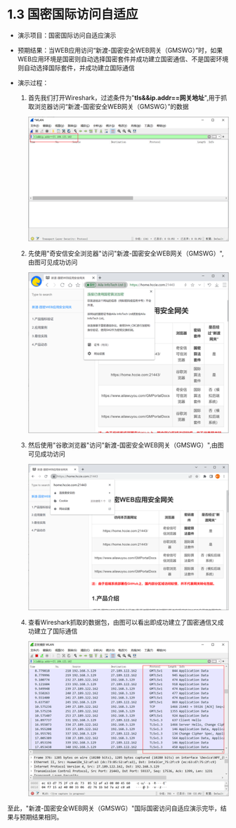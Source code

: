 # 1.3 国密国际访问自适应

* 演示项目：国密国际访问自适应演示

* 预期结果：当WEB应用访问“新渡-国密安全WEB网关（GMSWG）”时，如果WEB应用环境是国密则自动选择国密套件并成功建立国密通信、不是国密环境则自动选择国际套件，并成功建立国际通信

* 演示过程：

  1. 首先我们打开Wireshark，过滤条件为"**tls&&ip.addr==网关地址**",用于抓取浏览器访问“新渡-国密安全WEB网关（GMSWG）”的数据

     ![Wireshark](../image/Wireshark.png ':size=75%')

  2. 先使用"奇安信安全浏览器"访问"新渡-国密安全WEB网关（GMSWG）",由图可见成功访问

     ![gm_cbc](../image/gm_cbc.png ':size=75%')

  3. 然后使用"谷歌浏览器"访问"新渡-国密安全WEB网关（GMSWG）",由图可见成功访问

     ![google](../image/google.png ':size=75%')

  4. 查看Wireshark抓取的数据包，由图可以看出即成功建立了国密通信又成功建立了国际通信

     ![Wireshark_gmgj](../image/Wireshark_gmgj.png ':size=75%')

至此，"新渡-国密安全WEB网关（GMSWG）"国际国密访问自适应演示完毕，结果与预期结果相同。
